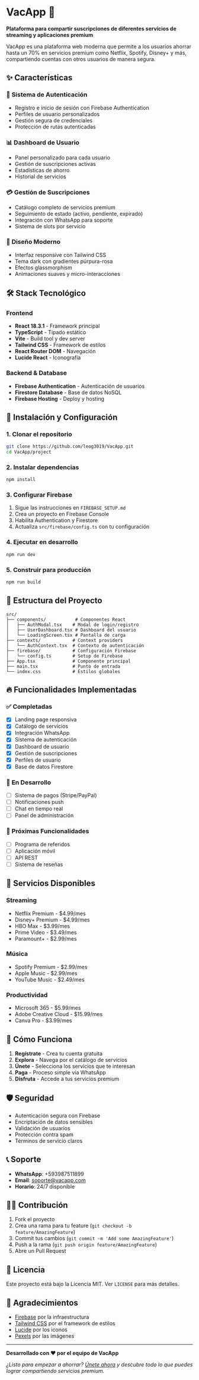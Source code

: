 # VacApp 🚀

**Plataforma para compartir suscripciones de diferentes servicios de streaming y aplicaciones premium**

VacApp es una plataforma web moderna que permite a los usuarios ahorrar hasta un 70% en servicios premium como Netflix, Spotify, Disney+ y más, compartiendo cuentas con otros usuarios de manera segura.

## ✨ Características

### 🔐 **Sistema de Autenticación**
- Registro e inicio de sesión con Firebase Authentication
- Perfiles de usuario personalizados
- Gestión segura de credenciales
- Protección de rutas autenticadas

### 📊 **Dashboard de Usuario**
- Panel personalizado para cada usuario
- Gestión de suscripciones activas
- Estadísticas de ahorro
- Historial de servicios

### 💳 **Gestión de Suscripciones**
- Catálogo completo de servicios premium
- Seguimiento de estado (activo, pendiente, expirado)
- Integración con WhatsApp para soporte
- Sistema de slots por servicio

### 🎨 **Diseño Moderno**
- Interfaz responsive con Tailwind CSS
- Tema dark con gradientes púrpura-rosa
- Efectos glassmorphism
- Animaciones suaves y micro-interacciones

## 🛠️ Stack Tecnológico

### **Frontend**
- **React 18.3.1** - Framework principal
- **TypeScript** - Tipado estático
- **Vite** - Build tool y dev server
- **Tailwind CSS** - Framework de estilos
- **React Router DOM** - Navegación
- **Lucide React** - Iconografía

### **Backend & Database**
- **Firebase Authentication** - Autenticación de usuarios
- **Firestore Database** - Base de datos NoSQL
- **Firebase Hosting** - Deploy y hosting

## 🚀 Instalación y Configuración

### 1. Clonar el repositorio
```bash
git clone https://github.com/leog3019/VacApp.git
cd VacApp/project
```

### 2. Instalar dependencias
```bash
npm install
```

### 3. Configurar Firebase
1. Sigue las instrucciones en `FIREBASE_SETUP.md`
2. Crea un proyecto en Firebase Console
3. Habilita Authentication y Firestore
4. Actualiza `src/firebase/config.ts` con tu configuración

### 4. Ejecutar en desarrollo
```bash
npm run dev
```

### 5. Construir para producción
```bash
npm run build
```

## 📁 Estructura del Proyecto

```
src/
├── components/           # Componentes React
│   ├── AuthModal.tsx    # Modal de login/registro
│   ├── UserDashboard.tsx # Dashboard del usuario
│   └── LoadingScreen.tsx # Pantalla de carga
├── contexts/            # Context providers
│   └── AuthContext.tsx  # Contexto de autenticación
├── firebase/            # Configuración Firebase
│   └── config.ts        # Setup de Firebase
├── App.tsx              # Componente principal
├── main.tsx             # Punto de entrada
└── index.css            # Estilos globales
```

## 🔥 Funcionalidades Implementadas

### ✅ **Completadas**
- [x] Landing page responsiva
- [x] Catálogo de servicios
- [x] Integración WhatsApp
- [x] Sistema de autenticación
- [x] Dashboard de usuario
- [x] Gestión de suscripciones
- [x] Perfiles de usuario
- [x] Base de datos Firestore

### 🚧 **En Desarrollo**
- [ ] Sistema de pagos (Stripe/PayPal)
- [ ] Notificaciones push
- [ ] Chat en tiempo real
- [ ] Panel de administración

### 🎯 **Próximas Funcionalidades**
- [ ] Programa de referidos
- [ ] Aplicación móvil
- [ ] API REST
- [ ] Sistema de reseñas

## 📱 Servicios Disponibles

### **Streaming**
- Netflix Premium - $4.99/mes
- Disney+ Premium - $4.99/mes
- HBO Max - $3.99/mes
- Prime Video - $3.49/mes
- Paramount+ - $2.99/mes

### **Música**
- Spotify Premium - $2.99/mes
- Apple Music - $2.99/mes
- YouTube Music - $2.49/mes

### **Productividad**
- Microsoft 365 - $5.99/mes
- Adobe Creative Cloud - $15.99/mes
- Canva Pro - $3.99/mes

## 👥 Cómo Funciona

1. **Regístrate** - Crea tu cuenta gratuita
2. **Explora** - Navega por el catálogo de servicios
3. **Únete** - Selecciona los servicios que te interesan
4. **Paga** - Proceso simple vía WhatsApp
5. **Disfruta** - Accede a tus servicios premium

## 🛡️ Seguridad

- Autenticación segura con Firebase
- Encriptación de datos sensibles
- Validación de usuarios
- Protección contra spam
- Términos de servicio claros

## 📞 Soporte

- **WhatsApp**: +593987511899
- **Email**: soporte@vacapp.com
- **Horario**: 24/7 disponible

## 👨‍💻 Contribución

1. Fork el proyecto
2. Crea una rama para tu feature (`git checkout -b feature/AmazingFeature`)
3. Commit tus cambios (`git commit -m 'Add some AmazingFeature'`)
4. Push a la rama (`git push origin feature/AmazingFeature`)
5. Abre un Pull Request

## 📄 Licencia

Este proyecto está bajo la Licencia MIT. Ver `LICENSE` para más detalles.

## 🙏 Agradecimientos

- [Firebase](https://firebase.google.com/) por la infraestructura
- [Tailwind CSS](https://tailwindcss.com/) por el framework de estilos
- [Lucide](https://lucide.dev/) por los iconos
- [Pexels](https://www.pexels.com/) por las imágenes

---

**Desarrollado con ❤️ por el equipo de VacApp**

*¿Listo para empezar a ahorrar? [Únete ahora](https://vacapp.com) y descubre todo lo que puedes lograr compartiendo servicios premium.* 
